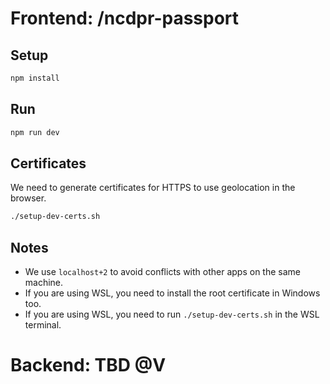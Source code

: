 # Frontend: /ncdpr-passport

## Setup

```bash
npm install
```

## Run

```bash
npm run dev
```

## Certificates

We need to generate certificates for HTTPS to use geolocation in the browser.

```bash
./setup-dev-certs.sh
```

## Notes

- We use `localhost+2` to avoid conflicts with other apps on the same machine.
- If you are using WSL, you need to install the root certificate in Windows too.
- If you are using WSL, you need to run `./setup-dev-certs.sh` in the WSL terminal.

# Backend: TBD @V